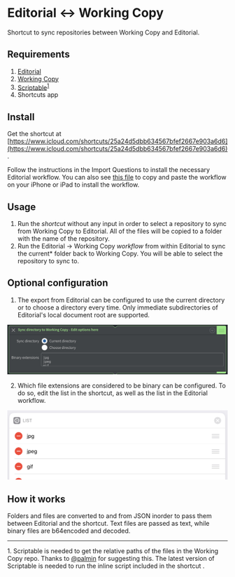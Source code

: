 # Editorial <-> Working Copy
Shortcut to sync repositories between Working Copy and Editorial.

## Requirements
1. [Editorial](https://omz-software.com/editorial/)
2. [Working Copy](https://workingcopyapp.com/)
3. [Scriptable](https://scriptable.app/)<sup>[1](#footnote)</sup>
4. Shortcuts app

## Install
Get the shortcut at [https://www.icloud.com/shortcuts/25a24d5dbb634567bfef2667e903a6d6](https://www.icloud.com/shortcuts/25a24d5dbb634567bfef2667e903a6d6).

Follow the instructions in the Import Questions to install the necessary Editorial workflow. You can also see [this file](/workflow_link.md) to copy and paste the workflow on your iPhone or iPad to install the workflow.

## Usage
1. Run the *shortcut* without any input in order to select a repository to sync from Working Copy to Editorial. All of the files will be copied to a folder with the name of the repository.
2. Run the Editorial -> Working Copy *workflow* from within Editorial to sync the current* folder back to Working Copy. You will be able to select the repository to sync to.

## Optional configuration
1. The export from Editorial can be configured to use the current directory or to choose a directory every time. Only immediate subdirectories of Editorial's local document root are supported.

![workflow options](/workflow_options.jpeg)

2. Which file extensions are considered to be binary can be configured. To do so, edit the list in the shortcut, as well as the list in the Editorial workflow.

![shortcut options](/shortcut_options.jpg)

## How it works
Folders and files are converted to and from JSON inorder to pass them between Editorial and the shortcut. Text files are passed as text, while binary files are b64encoded and decoded.

---
<a name="footnote">1.</a> Scriptable is needed to get the relative paths of the files in the Working Copy repo. Thanks to [@palmin](https://twitter.com/palmin) for suggesting this. The latest version of Scriptable is needed to run the inline script included in the shortcut .
